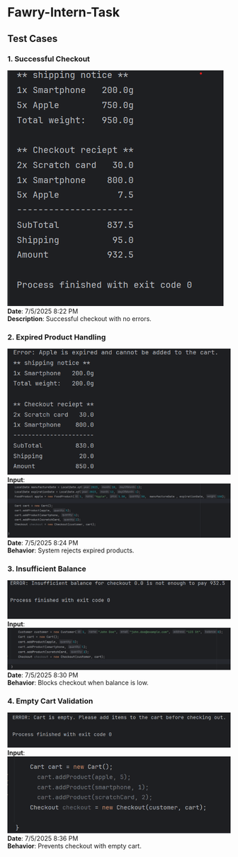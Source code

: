 # Fawry-Intern-Task

## Test Cases

### 1. Successful Checkout
![Successful Checkout](./test_outputs/test%201%20no%20errors.png)  
**Date**: 7/5/2025 8:22 PM  
**Description**: Successful checkout with no errors.

### 2. Expired Product Handling
![Expired Product](./test_outputs/test%202%20expired.png)  
**Input**: ![Test 2 Input](./test_outputs/test%202%20input.png)  
**Date**: 7/5/2025 8:24 PM  
**Behavior**: System rejects expired products.

### 3. Insufficient Balance
![Insufficient Balance](./test_outputs/test%203%20insufficient%20balance.png)  
**Input**: ![Test 3 Input](./test_outputs/test%203%20input.png)  
**Date**: 7/5/2025 8:30 PM  
**Behavior**: Blocks checkout when balance is low.

### 4. Empty Cart Validation
![Empty Cart](./test_outputs/test%204%20empty%20cart.png)  
**Input**: ![Test 4 Input](./test_outputs/test%204%20input.png)  
**Date**: 7/5/2025 8:36 PM  
**Behavior**: Prevents checkout with empty cart.
